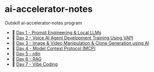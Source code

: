 # ai-accelerator-notes
Outskill ai-accelerator-notes program

- 📄 [Day 1 - Prompt Engineering & Local LLMs](docs/day1.md)
- 📄 [Day 2 - Voice AI Agent Development Training Using VAPI](docs/day2.md)
- 📄 [Day 3 - Image & Video Manipulation & Clone Generation using AI](docs/day3.md)
- 📄 [Day 4 - Model Context Protocol (MCP)](docs/day4.md)
- 📄 [Day 5 - n8n](docs/day5.md)
- 📄 [Day 6 - RAG](docs/day6.md)
- 📄 [Day 7 - Vibe Coding](docs/day7.md)
